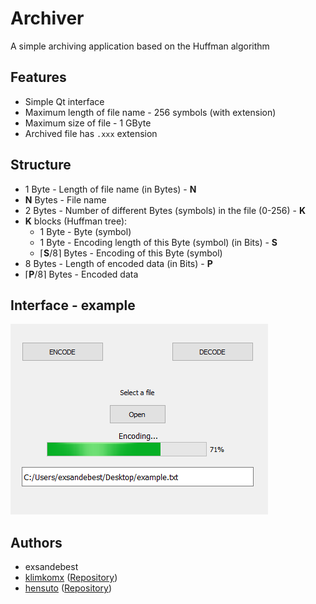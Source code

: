 # Archiver
A simple archiving application based on the Huffman algorithm
## Features
* Simple Qt interface
* Maximum length of file name - 256 symbols (with extension)
* Maximum size of file -  1 GByte
* Archived file has `.xxx` extension 
## Structure
* 1 Byte - Length of file name (in Bytes) - **N**
* **N** Bytes - File name
* 2 Bytes - Number of different Bytes (symbols) in the file (0-256) - **K**
* **K** blocks (Huffman tree):
    * 1 Byte - Byte (symbol)
    * 1 Byte - Encoding length of this Byte (symbol) (in Bits) - **S**
    * ⌈**S**/8⌉ Bytes - Encoding of this Byte (symbol)
* 8 Bytes - Length of encoded data (in Bits) - **P**
* ⌈**P**/8⌉ Bytes - Encoded data
## Interface - example
![Interface](https://raw.githubusercontent.com/exsandebest/Archiver/master/examples/screenshots/encoding.png)
## Authors
* exsandebest
* [klimkomx](https://github.com/klimkomx) ([Repository](https://github.com/klimkomx/HuffmanArchivator))
* [hensuto](https://gitlab.com/hensuto) ([Repository](https://gitlab.com/hensuto/huffman-archiver))
